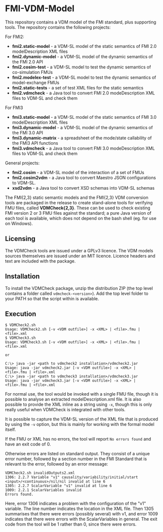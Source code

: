 # FMI-VDM-Model

This repository contains a VDM model of the FMI standard, plus supporting tools. The repository contains the following projects:

For FMI2:

* **fmi2.static-model** - a VDM-SL model of the static semantics of FMI 2.0 modelDescription XML files
* **fmi2.dynamic-model** - a VDM-SL model of the dynamic semantics of the FMI 2.0 API
* **fmi2.cosim-test** - a VDM-SL model to test the dynamic semantics of co-simulation FMUs
* **fmi2.modelex-test** - a VDM-SL model to test the dynamic semantics of model-exchange FMUs
* **fmi2.static-tests** - a set of test XML files for the static semantics
* **fmi2.vdmcheck** - a Java tool to convert FMI 2.0 modeDescription XML files to VDM-SL and check them

For FMI3

* **fmi3.static-model** - a VDM-SL model of the static semantics of FMI 3.0 modelDescription XML files
* **fmi3.dynamic-model** - a VDM-SL model of the dynamic semantics of the FMI 3.0 API
* **fmi3.dynamic-matrix** - a spreadsheet of the mode/state callability of the FMI3 API functions
* **fmi3.vdmcheck** - a Java tool to convert FMI 3.0 modeDescription XML files to VDM-SL and check them

General projects:

* **fmi2.cosim** - a VDM-SL model of the interaction of a set of FMUs
* **fmi2.cosim2vdm** - a Java tool to convert Maestro JSON configurations to VDM-SL.
* **xsd2vdm** - a Java tool to convert XSD schemas into VDM-SL schemas

The FMI\{2,3\} static semantic models and the FMI\{2,3\} VDM conversion tools are packaged in the release to create stand-alone tools for verifying FMU files, called **VDMCheck\{2,3\}**. These can be used to check existing FMI version 2 or 3 FMU files against the standard; a pure Java version of each tool is available, which does not depend on the bash shell (eg. for use on Windows).

## Licensing

The VDMCheck tools are issued under a GPLv3 licence. The VDM models sources themselves are issued under an MIT licence. Licence headers and text are included with the package.

## Installation

To install the VDMCheck package, unzip the distribution ZIP (the top level contains a folder called `vdmcheck-<version>`). Add the top level folder to your PATH so that the script within is available.

## Execution
```
$ VDMCheck2.sh
Usage: VDMCheck2.sh [-v <VDM outfile>] -x <XML> | <file>.fmu | <file>.xml
$ VDMCheck3.sh 
Usage: VDMCheck3.sh [-v <VDM outfile>] -x <XML> | <file>.fmu | <file>.xml

or

C:\> java -jar <path to vdmcheck2 installation>/vdmcheck2.jar 
Usage: java -jar vdmcheck2.jar [-v <VDM outfile>] -x <XML> | <file>.fmu | <file>.xml
C:\> java -jar <path to vdmcheck3 installation>/vdmcheck3.jar 
Usage: java -jar vdmcheck3.jar [-v <VDM outfile>] -x <XML> | <file>.fmu | <file>.xml
```
For normal use, the tool would be invoked with a single FMU file, though it is possible to analyse an extracted modelDescription.xml file. It is also possible to provide the XML inline as a string using `-x`, though this is only really useful when VDMCheck is integrated with other tools.

It is possible to capture the VDM-SL version of the XML file that is produced by using the `-v` option, but this is mainly for working with the formal model itself.

If the FMU or XML has no errors, the tool will report `No errors found` and have an exit code of 0.

Otherwise errors are listed on standard output. They consist of a unique error number, followed by a section number in the FMI Standard that is relevant to the error, followed by an error message:

```
VDMCheck2.sh invalidOutputs2.xml 
1306: 2.2.7 Variable "v1" causality/variability/initial/start <input>/<continuous>/nil/nil invalid at line 6
1305: 2.2.7 ScalarVariable "v1" invalid at line 6
1009: 2.2.1 ScalarVariables invalid
Errors found.
```
Here, error 1306 indicates a problem with the configuration of the "v1" variable. The line number indicates the location in the XML file. Then 1305 summarises that there were errors (possibly several) with v1, and error 1009 indicates that there were errors with the ScalarVariables in general. The exit code from the tool will be 1 rather than 0, since there were errors.



